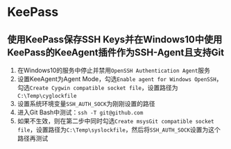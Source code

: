# KeePass

## 使用KeePass保存SSH Keys并在Windows10中使用KeePass的KeeAgent插件作为SSH-Agent且支持Git

1. 在Windows10的服务中停止并禁用`OpenSSH Authentication Agent`服务  
2. 设置KeeAgent为Agent Mode，勾选`Enable agent for Windows OpenSSH`，勾选`Create Cygwin compatible socket file`，设置路径为`C:\Temp\cyglockfile`  
3. 设置系统环境变量`SSH_AUTH_SOCK`为刚刚设置的路径
4. 进入Git Bash中测试：`ssh -T git@github.com`
5. 如果不生效，则在第二步中同时勾选`Create msysGit compatible socket file`，设置路径为`C:\Temp\syslockfile`，然后将`SSH_AUTH_SOCK`设置为这个路径再测试

